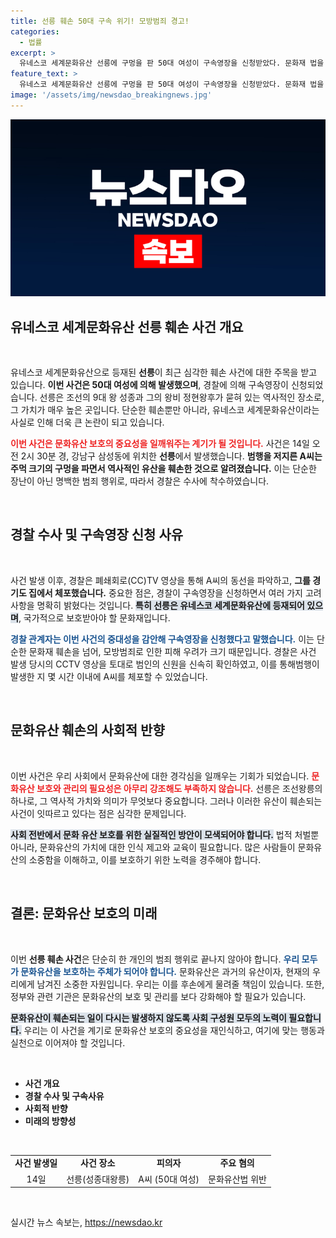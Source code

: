 ```yaml
---
title: 선릉 훼손 50대 구속 위기! 모방범죄 경고!
categories:
  - 법률
excerpt: >
  유네스코 세계문화유산 선릉에 구멍을 판 50대 여성이 구속영장을 신청받았다. 문화재 법을 위반한 그녀의 범행에 경찰이 강력 대응하며 모방범죄 우려까지 언급, 사건의 중대성을 강조했다.
feature_text: >
  유네스코 세계문화유산 선릉에 구멍을 판 50대 여성이 구속영장을 신청받았다. 문화재 법을 위반한 그녀의 범행에 경찰이 강력 대응하며 모방범죄 우려까지 언급, 사건의 중대성을 강조했다.
image: '/assets/img/newsdao_breakingnews.jpg'
---
```


<p><img src="/assets/img/newsdao_breakingnews.jpg" alt="koreaapp 속보" /></p>

<h2 data-ke-size="size26">유네스코 세계문화유산 선릉 훼손 사건 개요</h2>

<p data-ke-size="size16">&nbsp;</p>

<p>유네스코 세계문화유산으로 등재된 <strong>선릉</strong>이 최근 심각한 훼손 사건에 대한 주목을 받고 있습니다. <strong>이번 사건은 50대 여성에 의해 발생했으며</strong>, 경찰에 의해 구속영장이 신청되었습니다. 선릉은 조선의 9대 왕 성종과 그의 왕비 정현왕후가 묻혀 있는 역사적인 장소로, 그 가치가 매우 높은 곳입니다. 단순한 훼손뿐만 아니라, 유네스코 세계문화유산이라는 사실로 인해 더욱 큰 논란이 되고 있습니다.</p>

<p><b><span style="color: #ee2323;">이번 사건은 문화유산 보호의 중요성을 일깨워주는 계기가 될 것입니다.</span></b> 사건은 14일 오전 2시 30분 경, 강남구 삼성동에 위치한 <strong>선릉</strong>에서 발생했습니다. <strong>범행을 저지른 A씨는 주먹 크기의 구멍을 파면서 역사적인 유산을 훼손한 것으로 알려졌습니다.</strong> 이는 단순한 장난이 아닌 명백한 범죄 행위로, 따라서 경찰은 수사에 착수하였습니다.</p>

<p data-ke-size="size16">&nbsp;</p>

<h2 data-ke-size="size26">경찰 수사 및 구속영장 신청 사유</h2>

<p data-ke-size="size16">&nbsp;</p>

<p>사건 발생 이후, 경찰은 폐쇄회로(CC)TV 영상을 통해 A씨의 동선을 파악하고, <strong>그를 경기도 집에서 체포했습니다.</strong> 중요한 점은, 경찰이 구속영장을 신청하면서 여러 가지 고려사항을 명확히 밝혔다는 것입니다. <b><span style="background-color: #21538527;">특히 선릉은 유네스코 세계문화유산에 등재되어 있으며</span></b>, 국가적으로 보호받아야 할 문화재입니다.</p>

<p><b><span style="color: #1a5490;">경찰 관계자는 이번 사건의 중대성을 감안해 구속영장을 신청했다고 말했습니다.</span></b> 이는 단순한 문화재 훼손을 넘어, 모방범죄로 인한 피해 우려가 크기 때문입니다. 경찰은 사건 발생 당시의 CCTV 영상을 토대로 범인의 신원을 신속히 확인하였고, 이를 통해범행이 발생한 지 몇 시간 이내에 A씨를 체포할 수 있었습니다.</p>

<p data-ke-size="size16">&nbsp;</p>

<h2 data-ke-size="size26">문화유산 훼손의 사회적 반향</h2>

<p data-ke-size="size16">&nbsp;</p>

<p>이번 사건은 우리 사회에서 문화유산에 대한 경각심을 일깨우는 기회가 되었습니다. <b><span style="color: #ee2323;">문화유산 보호와 관리의 필요성은 아무리 강조해도 부족하지 않습니다.</span></b> 선릉은 조선왕릉의 하나로, 그 역사적 가치와 의미가 무엇보다 중요합니다. 그러나 이러한 유산이 훼손되는 사건이 잇따르고 있다는 점은 심각한 문제입니다.</p>

<p><b><span style="background-color: #21538527;">사회 전반에서 문화 유산 보호를 위한 실질적인 방안이 모색되어야 합니다.</span></b> 법적 처벌뿐 아니라, 문화유산의 가치에 대한 인식 제고와 교육이 필요합니다. 많은 사람들이 문화유산의 소중함을 이해하고, 이를 보호하기 위한 노력을 경주해야 합니다.</p>

<p data-ke-size="size16">&nbsp;</p>

<h2 data-ke-size="size26">결론: 문화유산 보호의 미래</h2>

<p data-ke-size="size16">&nbsp;</p>

<p>이번 <strong>선릉 훼손 사건</strong>은 단순히 한 개인의 범죄 행위로 끝나지 않아야 합니다. <b><span style="color: #1a5490;">우리 모두가 문화유산을 보호하는 주체가 되어야 합니다.</span></b> 문화유산은 과거의 유산이자, 현재의 우리에게 남겨진 소중한 자원입니다. 우리는 이를 후손에게 물려줄 책임이 있습니다. 또한, 정부와 관련 기관은 문화유산의 보호 및 관리를 보다 강화해야 할 필요가 있습니다.</p>

<p><b><span style="background-color: #21538527;">문화유산이 훼손되는 일이 다시는 발생하지 않도록 사회 구성원 모두의 노력이 필요합니다.</span></b> 우리는 이 사건을 계기로 문화유산 보호의 중요성을 재인식하고, 여기에 맞는 행동과 실천으로 이어져야 할 것입니다.</p>

<p data-ke-size="size16">&nbsp;</p>

<ul>
    <li><b>사건 개요</b></li>
    <li><b>경찰 수사 및 구속사유</b></li>
    <li><b>사회적 반향</b></li>
    <li><b>미래의 방향성</b></li>
</ul>

<p data-ke-size="size16">&nbsp;</p>

<table style="width: 100%;">
    <tr>
        <td style="text-align: center; height: 17px;"><b>사건 발생일</b></td>
        <td style="text-align: center; height: 17px;"><b>사건 장소</b></td>
        <td style="text-align: center; height: 17px;"><b>피의자</b></td>
        <td style="text-align: center; height: 17px;"><b>주요 혐의</b></td>
    </tr>
    <tr>
        <td style="text-align: center; height: 17px;">14일</td>
        <td style="text-align: center; height: 17px;">선릉(성종대왕릉)</td>
        <td style="text-align: center; height: 17px;">A씨 (50대 여성)</td>
        <td style="text-align: center; height: 17px;">문화유산법 위반</td>
    </tr>
</table>

<p data-ke-size="size16">&nbsp;</p>
실시간 뉴스 속보는, <a href="https://newsdao.kr" rel="dofollow">https://newsdao.kr</a>


